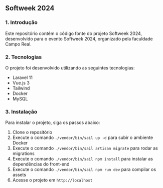 ## Softweek 2024

### 1. Introdução

Este repositório contém o código fonte do projeto Softweek 2024, desenvolvido para o evento Softweek 2024, organizado pela faculdade Campo Real.

### 2. Tecnologias

O projeto foi desenvolvido utilizando as seguintes tecnologias:

- Laravel 11
- Vue.js 3
- Tailwind
- Docker
- MySQL

### 3. Instalação

Para instalar o projeto, siga os passos abaixo:

1. Clone o repositório
2. Execute o comando `./vendor/bin/sail up -d` para subir o ambiente Docker
3. Execute o comando `./vendor/bin/sail artisan migrate` para rodar as migrations
4. Execute o comando `./vendor/bin/sail npm install` para instalar as dependências do front-end
5. Execute o comando `./vendor/bin/sail npm run dev` para compilar os assets
6. Acesse o projeto em `http://localhost`
